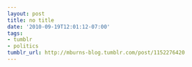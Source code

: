 ```yaml
---
layout: post
title: no title
date: '2010-09-19T12:01:12-07:00'
tags:
- tumblr
- politics
tumblr_url: http://mburns-blog.tumblr.com/post/1152276420
---
```

<object width="400" height="292"><param name="movie" value="http://video.ted.com/assets/player/swf/EmbedPlayer.swf"></param><param name="allowFullScreen" value="true" /><param name="allowScriptAccess" value="always"/><param name="wmode" value="transparent"></param><param name="bgColor" value="#ffffff"></param> <param name="flashvars" value="vu=http://video.ted.com/talks/dynamic/ParagKhanna_2009G-medium.flv&su=http://images.ted.com/images/ted/tedindex/embed-posters/ParagKhanna-2009G.embed_thumbnail.jpg&vw=432&vh=240&ap=0&ti=645&introDuration=15330&adDuration=4000&postAdDuration=830&adKeys=talk=parag_khanna_maps_the_future_of_countries;year=2009;theme=the_power_of_cities;theme=unconventional_explanations;theme=bold_predictions_stern_warnings;theme=technology_history_and_destiny;theme=speaking_at_tedglobal2009;event=TEDGlobal+2009;&preAdTag=tconf.ted/embed;tile=1;sz=512x288;" /><embed src="http://video.ted.com/assets/player/swf/EmbedPlayer.swf" pluginspace="http://www.macromedia.com/go/getflashplayer" type="application/x-shockwave-flash" wmode="transparent" bgColor="#ffffff" width="400" height="292" allowFullScreen="true" allowScriptAccess="always" flashvars="vu=http://video.ted.com/talks/dynamic/ParagKhanna_2009G-medium.flv&su=http://images.ted.com/images/ted/tedindex/embed-posters/ParagKhanna-2009G.embed_thumbnail.jpg&vw=432&vh=240&ap=0&ti=645&introDuration=15330&adDuration=4000&postAdDuration=830&adKeys=talk=parag_khanna_maps_the_future_of_countries;year=2009;theme=the_power_of_cities;theme=unconventional_explanations;theme=bold_predictions_stern_warnings;theme=technology_history_and_destiny;theme=speaking_at_tedglobal2009;event=TEDGlobal+2009;"></embed></object>

